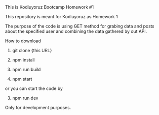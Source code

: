 This is Kodluyoruz Bootcamp Homework #1 


This repository is meant for Kodluyoruz as Homework 1

The purpose of the code is using GET method for grabing data and posts about the specified user and combining the data gathered by out API. 

How to download

1. git clone {this URL}

2. npm install

3. npm run build

4. npm start

or you can start the code by

3. npm run dev

Only for development purposes.
